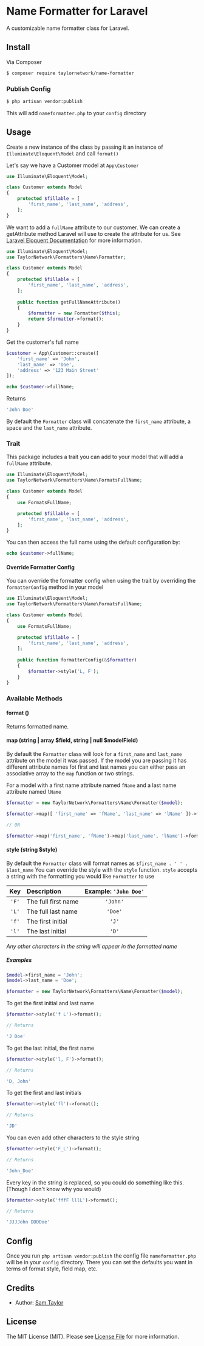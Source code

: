 # Name Formatter for Laravel

A customizable name formatter class for Laravel.

## Install

Via Composer

``` bash
$ composer require taylornetwork/name-formatter
```

### Publish Config

``` bash
$ php artisan vendor:publish
```

This will add `nameformatter.php` to your `config` directory

## Usage

Create a new instance of the class by passing it an instance of `Illuminate\Eloquent\Model` and call `format()`

Let's say we have a Customer model at `App\Customer`

``` php
use Illuminate\Eloquent\Model;

class Customer extends Model
{
	protected $fillable = [
		'first_name', 'last_name', 'address', 
	];
}
```

We want to add a `fullName` attribute to our customer. 
We can create a getAttribute method Laravel will use to create the attribute for us. 
See [Laravel Eloquent Documentation][link-laravel-doc] for more information.

``` php
use Illuminate\Eloquent\Model;
use TaylorNetwork\Formatters\Name\Formatter;

class Customer extends Model
{
	protected $fillable = [
		'first_name', 'last_name', 'address', 
	];
	
	public function getFullNameAttribute()
	{
		$formatter = new Formatter($this);
		return $formatter->format();
	}
}
```

Get the customer's full name

``` php
$customer = App\Customer::create([ 
	'first_name' => 'John',
	'last_name' => 'Doe',
	'address' => '123 Main Street'
]);

echo $customer->fullName;
```

Returns

``` php
'John Doe'
```

By default the `Formatter` class will concatenate the `first_name` attribute, a space and the `last_name` attribute.

### Trait

This package includes a trait you can add to your model that will add a `fullName` attribute.

```php
use Illuminate\Eloquent\Model;
use TaylorNetwork\Formatters\Name\FormatsFullName;

class Customer extends Model
{
	use FormatsFullName;

	protected $fillable = [
		'first_name', 'last_name', 'address', 
	];
}
```

You can then access the full name using the default configuration by:

```php
echo $customer->fullName;
```

#### Override Formatter Config

You can override the formatter config when using the trait by overriding the `formatterConfig` method in your model

```php
use Illuminate\Eloquent\Model;
use TaylorNetwork\Formatters\Name\FormatsFullName;

class Customer extends Model
{
    use FormatsFullName;

	protected $fillable = [
		'first_name', 'last_name', 'address', 
	];
	
	public function formatterConfig(&$formatter)
	{
	    $formatter->style('L, F');
	}
}
```

### Available Methods

#### format ()

Returns formatted name.

#### map (string | array $field, string | null $modelField)

By default the `Formatter` class will look for a `first_name` and `last_name` attribute on the model it was passed. If the model you are passing it has different attribute names fot first and last names you can either pass an associative array to the `map` function or two strings.

For a model with a first name attribute named `fName` and a last name attribute named `lName`

``` php
$formatter = new TaylorNetwork\Formatters\Name\Formatter($model);

$formatter->map([ 'first_name' => 'fName', 'last_name' => 'lName' ])->format();

// OR

$formatter->map('first_name', 'fName')->map('last_name', 'lName')->format();
```

#### style (string $style)

By default the `Formatter` class will format names as `$first_name . ' ' . $last_name` 
You can override the style with the `style` function. `style` accepts a string with the formatting you would like `Formatter` to use

| Key | Description | Example: `'John Doe'` |
|:---:|:------------|:---------------------:|
| `'F'` | The full first name | `'John'` | 
| `'L'` | The full last name | `'Doe'` |
| `'f'` | The first initial | `'J'` |
| `'l'` | The last initial | `'D'` |

*Any other characters in the string will appear in the formatted name*

##### Examples

``` php
$model->first_name = 'John';
$model->last_name = 'Doe';

$formatter = new TaylorNetwork\Formatters\Name\Formatter($model);
```

To get the first initial and last name

``` php
$formatter->style('f L')->format();

// Returns

'J Doe'
```

To get the last initial, the first name

``` php
$formatter->style('l, F')->format();

// Returns

'D, John'
```

To get the first and last initials

``` php
$formatter->style('fl')->format();

// Returns

'JD'
```

You can even add other characters to the style string

``` php
$formatter->style('F_L')->format();

// Returns

'John_Doe'
```

Every key in the string is replaced, so you could do something like this. (Though I don't know why you would)

``` php
$formatter->style('fffF lllL')->format();

// Returns

'JJJJohn DDDDoe'
```

## Config

Once you run `php artisan vendor:publish` the config file `nameformatter.php` will be in your `config` directory. There you can set the defaults you want in terms of format style, field map, etc.

## Credits

- Author: [Sam Taylor][link-author]


## License

The MIT License (MIT). Please see [License File](LICENSE.md) for more information.

[link-author]: https://github.com/taylornetwork
[link-laravel-doc]: https://laravel.com/docs/5.3/eloquent
